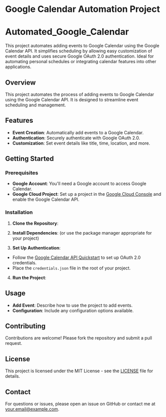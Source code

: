 # Google Calendar Automation Project

# Automated_Google_Calendar
This project automates adding events to Google Calendar using the Google Calendar API. It simplifies scheduling by allowing easy customization of event details and uses secure Google OAuth 2.0 authentication. Ideal for automating personal schedules or integrating calendar features into other applications.

## Overview

This project automates the process of adding events to Google Calendar using the Google Calendar API. It is designed to streamline event scheduling and management.

## Features

- **Event Creation**: Automatically add events to a Google Calendar.
- **Authentication**: Securely authenticate with Google OAuth 2.0.
- **Customization**: Set event details like title, time, location, and more.

## Getting Started

### Prerequisites

- **Google Account**: You'll need a Google account to access Google Calendar.
- **Google Cloud Project**: Set up a project in the [Google Cloud Console](https://console.cloud.google.com/) and enable the Google Calendar API.

### Installation

1. **Clone the Repository**:

2. **Install Dependencies**:
(or use the package manager appropriate for your project)

3. **Set Up Authentication**:
- Follow the [Google Calendar API Quickstart](https://developers.google.com/calendar/quickstart) to set up OAuth 2.0 credentials.
- Place the `credentials.json` file in the root of your project.

4. **Run the Project**:

## Usage

- **Add Event**: Describe how to use the project to add events.
- **Configuration**: Include any configuration options available.

## Contributing

Contributions are welcome! Please fork the repository and submit a pull request.

## License

This project is licensed under the MIT License - see the [LICENSE](LICENSE) file for details.

## Contact

For questions or issues, please open an issue on GitHub or contact me at your.email@example.com.
